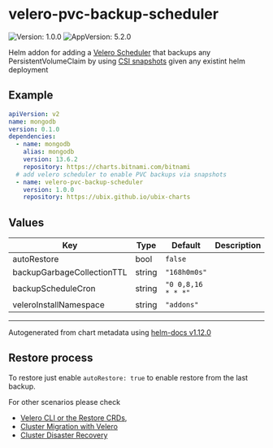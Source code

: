 # velero-pvc-backup-scheduler

![Version: 1.0.0](https://img.shields.io/badge/Version-1.0.0-informational?style=flat-square) ![AppVersion: 5.2.0](https://img.shields.io/badge/AppVersion-5.2.0-informational?style=flat-square)

Helm addon for adding a [Velero Scheduler](https://velero.io/docs/main/api-types/schedule/) that backups any PersistentVolumeClaim by using [CSI snapshots](https://velero.io/docs/main/csi/) given any existint helm deployment

## Example
```yaml
apiVersion: v2
name: mongodb
version: 0.1.0
dependencies:
  - name: mongodb
    alias: mongodb
    version: 13.6.2
    repository: https://charts.bitnami.com/bitnami
  # add velero scheduler to enable PVC backups via snapshots
  - name: velero-pvc-backup-scheduler
    version: 1.0.0
    repository: https://ubix.github.io/ubix-charts
```

## Values

| Key | Type | Default | Description |
|-----|------|---------|-------------|
| autoRestore | bool | `false` |  |
| backupGarbageCollectionTTL | string | `"168h0m0s"` |  |
| backupScheduleCron | string | `"0 0,8,16 * * *"` |  |
| veleroInstallNamespace | string | `"addons"` |  |

----------------------------------------------
Autogenerated from chart metadata using [helm-docs v1.12.0](https://github.com/norwoodj/helm-docs/releases/v1.12.0)

## Restore process

To restore just enable `autoRestore: true` to enable restore from the last backup.

For other scenarios please check
- [Velero CLI or the Restore CRDs](https://velero.io/docs/main/restore-reference/),
- [Cluster Migration with Velero](https://velero.io/docs/main/migration-case/)
- [Cluster Disaster Recovery](https://velero.io/docs/main/disaster-case/)
